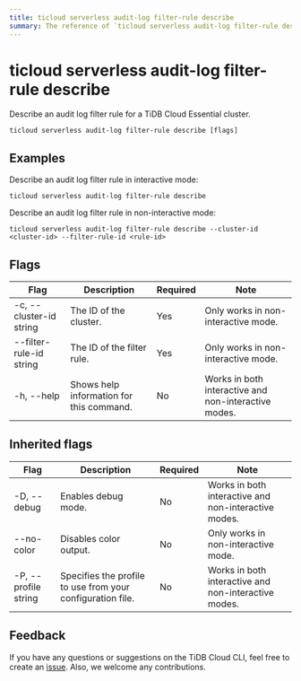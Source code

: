 ```yaml
---
title: ticloud serverless audit-log filter-rule describe
summary: The reference of `ticloud serverless audit-log filter-rule describe`.
---
```


# ticloud serverless audit-log filter-rule describe

Describe an audit log filter rule for a TiDB Cloud Essential cluster.

```shell
ticloud serverless audit-log filter-rule describe [flags]
```

## Examples

Describe an audit log filter rule in interactive mode:

```shell
ticloud serverless audit-log filter-rule describe
```

Describe an audit log filter rule in non-interactive mode:

```shell
ticloud serverless audit-log filter-rule describe --cluster-id <cluster-id> --filter-rule-id <rule-id>
```

## Flags

| Flag                    | Description                  | Required | Note                                                 |
|-------------------------|------------------------------|----------|------------------------------------------------------|
| -c, --cluster-id string | The ID of the cluster.       | Yes      | Only works in non-interactive mode.                  |
| --filter-rule-id string | The ID of the filter rule.   | Yes      | Only works in non-interactive mode.                  |
| -h, --help              | Shows help information for this command. | No       | Works in both interactive and non-interactive modes. |

## Inherited flags

| Flag                 | Description                                                                                          | Required | Note                                                                                                             |
|----------------------|------------------------------------------------------------------------------------------------------|----------|------------------------------------------------------------------------------------------------------------------|
| -D, --debug          | Enables debug mode.                                                                                   | No       | Works in both interactive and non-interactive modes.                                                             |
| --no-color           | Disables color output.                                                                                | No       | Only works in non-interactive mode.                                                                              |
| -P, --profile string | Specifies the profile to use from your configuration file.                                                         | No       | Works in both interactive and non-interactive modes.                                                             |

## Feedback

If you have any questions or suggestions on the TiDB Cloud CLI, feel free to create an [issue](https://github.com/tidbcloud/tidbcloud-cli/issues/new/choose). Also, we welcome any contributions.
